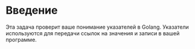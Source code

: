 # Введение

Эта задача проверит ваше понимание указателей в Golang. Указатели используются для передачи ссылок на значения и записи в вашей программе.
